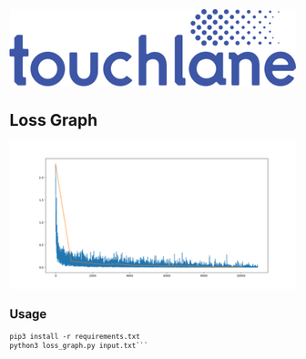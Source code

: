 ![LOGO](https://github.com/touchlane/NetapixTools/blob/master/assets/logo.svg)

# Loss Graph
![LOSS_GRAPH_EXAMPLE](https://github.com/touchlane/NetapixTools/blob/master/assets/loss_example.png)
## Usage
```cd ./loss_graph
pip3 install -r requirements.txt
python3 loss_graph.py input.txt```

